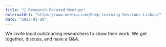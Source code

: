 ```yaml
---
title: "👥 Research-Focused Meetups"
externalUrl: "https://www.meetup.com/Deep-Learning-Sessions-Lisboa/"
date: "2023-01-20"
---
```


We invite local outstnading researchers to show their work. We get together, discuss, and have a Q&A.
